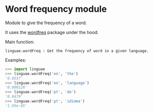 # Word frequency module

Module to give the frequency of a word.

It uses the [wordfreq](https://github.com/rspeer/wordfreq) package under the hood.

Main function:

```
linguae.wordFreq : Get the frequency of word in a given language.
```

Examples:

```python
>>> import linguae
>>> linguae.wordFreq('en', 'the')
'0.0537'
>>> linguae.wordFreq('en', 'language')
'0.000126'
>>> linguae.wordFreq('pt', 'de')
'0.0479'
>>> linguae.wordFreq('pt', 'idioma')
'1.95e-05'
```
